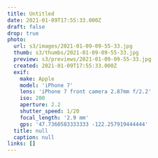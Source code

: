```yaml
---
title: Untitled
date: 2021-01-09T17:55:33.000Z
draft: false
drop: true
photo:
  url: s3/images/2021-01-09-09-55-33.jpg
  thumb: s3/thumbs/2021-01-09-09-55-33.jpg
  preview: s3/previews/2021-01-09-09-55-33.jpg
  created: 2021-01-09T17:55:33.000Z
  exif:
    make: Apple
    model: 'iPhone 7'
    lens: 'iPhone 7 front camera 2.87mm f/2.2'
    iso: 200
    aperture: 2.2
    shutter_speed: 1/20
    focal_length: '2.9 mm'
    gps: '47.7360583333333 -122.257919444444'
  title: null
  caption: null
links: []
---
```

